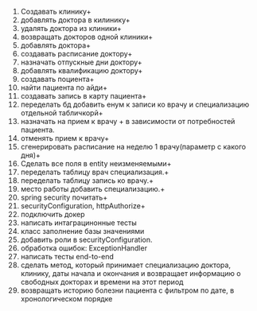 1. Создавать клинику+
2. добавлять доктора в килинику+
3. удалять доктора из клиники+
4. возвращать докторов одной клиники+
5. добавлять доктора+
6. создавать расписание доктору+
7. назначать отпускные дни доктору+
8. добавлять квалификацию доктору+
9. создавать поциента+
10. найти пациента по айди+
11. создавать запись в карту пациента+
12. переделать бд добавить енум к записи ко врачу и специализацию отдельной табличкорй+
13. назначать на прием к врачу +
в зависимости от потребностей пациента.
14. отменять прием к врачу+
15. сгенерировать расписание на неделю 1 врачу(параметр с какого дня)+
16. Сделать все поля в entity неизменяемыми+
17. переделать таблицу врач специализация.+
18. переделать таблицу запись ко врачу.+
19. место работы добавить специализацию.+
20. spring security почитать+
21. securityConfiguration, httpAuthorize+
22. подключить докер
23. написать интаграцинонные тесты
24. класс заполнение базы значениями
25. добавить роли в securityConfiguration.
26. обработка ошибок: ExceptionHandler
27. написать тесты end-to-end
28. сделать метод, который принимает специализацию доктора, клинику, даты начала и окончания и возвращает информацию о свободных докторах и времени на этот период
29. возвращать историю болезни пациента с фильтром по дате, в хронологическом порядке
